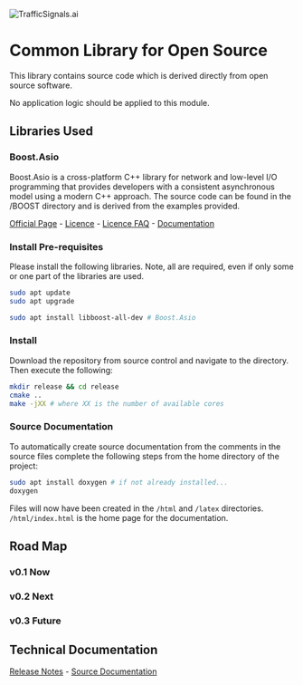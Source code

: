 ![TrafficSignals.ai](resources/TrafficSignals-ai.png)

# Common Library for Open Source

This library contains source code which is derived directly from open source software. 

No application logic should be applied to this module. 

## Libraries Used

### Boost.Asio

Boost.Asio is a cross-platform C++ library for network and low-level I/O programming that provides developers with a consistent asynchronous model using a modern C++ approach. The source code can be found in the /BOOST directory and is derived from the examples provided. 

[Official Page](https://www.boost.org/doc/libs/1_76_0/doc/html/boost_asio.html) - [Licence](BOOST/BOOST_LICENSE_1_0.txt) - [Licence FAQ](https://www.boost.org/users/license.html#FAQ) - [Documentation](https://www.boost.org/doc/libs/1_76_0/doc/html/boost_asio/reference.html)

### Install Pre-requisites

Please install the following libraries. Note, all are required, even if only some or one part of the libraries are used. 

```Bash
sudo apt update
sudo apt upgrade

sudo apt install libboost-all-dev # Boost.Asio

```

### Install

Download the repository from source control and navigate to the directory. Then execute the following: 

```Bash
mkdir release && cd release
cmake ..
make -jXX # where XX is the number of available cores 
```

### Source Documentation 

To automatically create source documentation from the comments in the source files complete the following steps from the home directory of the project:

```Bash
sudo apt install doxygen # if not already installed...
doxygen
```

Files will now have been created in the ```/html``` and ```/latex``` directories. ```/html/index.html``` is the home page for the documentation.


## Road Map

### v0.1 Now
 
### v0.2 Next

### v0.3 Future

## Technical Documentation

[Release Notes](ReleaseNotes.md) - [Source Documentation](html/index.html)
